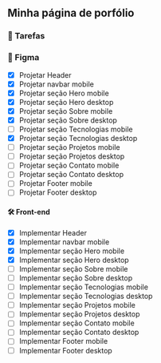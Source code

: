 ## Minha página de porfólio

### 📝 Tarefas

### 🎀 Figma
- [x] Projetar Header
- [x] Projetar navbar mobile
- [x] Projetar seção Hero mobile
- [x] Projetar seção Hero desktop
- [x] Projetar seção Sobre mobile
- [x] Projetar seção Sobre desktop
- [ ] Projetar seção Tecnologias mobile
- [x] Projetar seção Tecnologias desktop
- [ ] Projetar seção Projetos mobile
- [ ] Projetar seção Projetos desktop
- [ ] Projetar seção Contato mobile
- [ ] Projetar seção Contato desktop
- [ ] Projetar Footer mobile
- [ ] Projetar Footer desktop

#### 🛠️ Front-end
- [x] Implementar Header
- [x] Implementar navbar mobile
- [x] Implementar seção Hero mobile
- [x] Implementar seção Hero desktop
- [ ] Implementar seção Sobre mobile
- [ ] Implementar seção Sobre desktop
- [ ] Implementar seção Tecnologias mobile
- [ ] Implementar seção Tecnologias desktop
- [ ] Implementar seção Projetos mobile
- [ ] Implementar seção Projetos desktop
- [ ] Implementar seção Contato mobile
- [ ] Implementar seção Contato desktop
- [ ] Implementar Footer mobile
- [ ] Implementar Footer desktop

